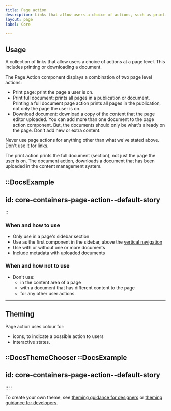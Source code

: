 ```yaml
---
title: Page action
description: Links that allow users a choice of actions, such as printing or downloading a document.
layout: page
label: Core

---
```


## Usage

A collection of links that allow users a choice of actions at a page level. This includes printing or downloading a document.

The Page Action component displays a combination of two page level actions:

- Print page: print the page a user is on.
- Print full document: prints all pages in a publication or document. Printing a full document page action prints all pages in the publication, not only the page the user is on.
- Download document: download a copy of the content that the page editor uploaded. You can add more than one document to the page action component. But, the documents should only be what's already on the page. Don't add new or extra content.

Never use page actions for anything other than what we've stated above. Don't use it for links.

The print action prints the full document (section), not just the page the user is on. The document action, downloads a document that has been uploaded in the content management system. 

::DocsExample
---
id: core-containers-page-action--default-story
---
::

### When and how to use

- Only use in a page's sidebar section
- Use as the first component in the sidebar, above the [vertical navigation](/design-system/components/vertical-navigation/)
- Use with or without one or more documents
- Include metadata with uploaded documents

### When and how not to use

- Don't use:
  - in the content area of a page
  - with a document that has different content to the page
  - for any other user actions.

---

## Theming

Page action uses colour for:

- icons, to indicate a possible action to users
- interactive states.

::DocsThemeChooser
  ::DocsExample
  ---
  id: core-containers-page-action--default-story
  ---
  ::
::

To create your own theme, see [theming guidance for designers](https://www.vic.gov.au) or [theming guidance for developers](https://www.vic.gov.au).
